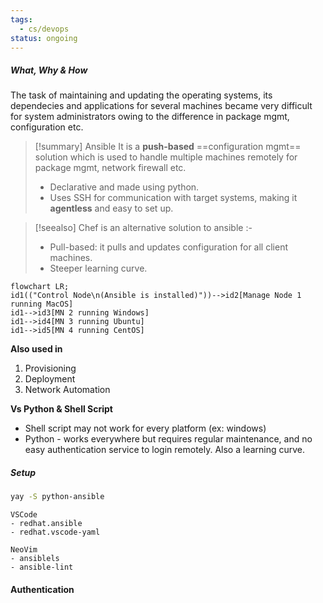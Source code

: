 ```yaml
---
tags:
  - cs/devops
status: ongoing
---
```

##### What, Why & How

The task of maintaining and updating the operating systems, its dependecies and applications for several machines became very difficult for system administrators owing to the difference in package mgmt, configuration etc. 

> [!summary] Ansible 
> It is a **push-based** ==configuration mgmt== solution which is used to handle multiple machines remotely for package mgmt, network firewall etc.
> - Declarative and made using python.
> - Uses SSH for communication with target systems, making it **agentless** and easy to set up.


>[!seealso] 
>Chef is an alternative solution to ansible :-
>- Pull-based: it pulls and updates configuration for all client machines.
>- Steeper learning curve.

```mermaid
flowchart LR;
id1(("Control Node\n(Ansible is installed)"))-->id2[Manage Node 1 running MacOS]
id1-->id3[MN 2 running Windows]
id1-->id4[MN 3 running Ubuntu]
id1-->id5[MN 4 running CentOS]
```

**Also used in**
1. Provisioning
2. Deployment
3. Network Automation

**Vs Python & Shell Script**
- Shell script may not work for every platform (ex: windows)
- Python - works everywhere but requires regular maintenance, and no easy authentication service to login remotely. Also a learning curve.


##### Setup

```sh title:Arch
yay -S python-ansible
```

``` title:"IDE Setup"
VSCode
- redhat.ansible
- redhat.vscode-yaml

NeoVim
- ansiblels
- ansible-lint
```

#### Authentication












